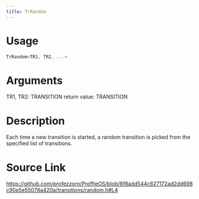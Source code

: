 ```yaml
---
title: TrRandom
---
```


# Usage
```cpp
TrRandom<TR1, TR2, ...>
```

# Arguments
TR1, TR2: TRANSITION
return value: TRANSITION

# Description
Each time a new transition is started, a random
transition is picked from the specified list of
transitions.

# Source Link
https://github.com/profezzorn/ProffieOS/blob/6f8add544c627172ad2dd698c90e5e55078a420a/transitions/random.h#L4

